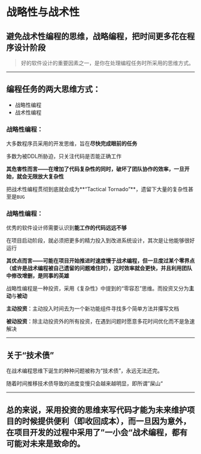 # 战略性与战术性

## 避免战术性编程的思维，战略编程，把时间更多花在程序设计阶段

> 好的软件设计的重要因素之一，是你在处理编程任务时所采用的思维方式。
> 

---

## 编程任务的两大思维方式：

- 战略性编程
- 战术性编程

### 战略性编程：

大多数程序员采用的开发思维，旨在**尽快完成眼前的任务**

多数为被DDL所胁迫，只关注代码是否能正确工作

**其危害性而言——在增加了代码复杂性的同时，破坏了团队协作的效率，一旦开始，就会无限放大复杂性**

把战术性编程贯彻到底就会成为**“Tactical Tornado”**，遗留下大量的复杂性甚至是`BUG`

### 战略性编程：

优秀的软件设计师需要认识到**能工作的代码远远不够**

在项目启动阶段，就必须把更多的精力投入到改进系统设计，其次是让他能够很好运行

**其优点而言——可能在项目开始推进时速度慢于战术编程，但一旦度过某个零界点（或许是战术编程被自己遗留的问题难住时），这时效率就会更快，并且利用团队中修改增删，是同事的英雄**

战略性编程是一种投资，采用《复杂性》中提到的“零容忍”思维。而投资又分为**主动**与**被动**

**主动投资**：主动投入时间去为一个新功能组件寻找多个简单方法并攥写文档

**被动投资**：除主动投资外的所有投资，在遇到问题时愿意多花时间优化而不是急速解决

---

## 关于“技术债”

在战术编程思维下诞生的种种问题被称为“技术债”，永远无法还完。

随着时间推移技术债导致的进度变慢只会越来越明显，即所谓”屎山“

---

## 总的来说，采用投资的思维来写代码才能为未来维护项目的时候提供便利（即收回成本），而一旦因为意外，在项目开发的过程中采用了”一小会“战术编程，都有可能对未来是致命的。